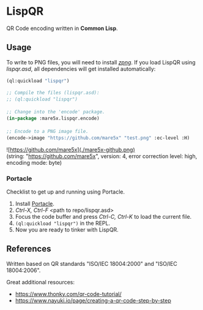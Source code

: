 # LispQR

QR Code encoding written in **Common Lisp**.


## Usage

To write to PNG files, you will need to install [_zpng_](https://www.xach.com/lisp/zpng/). If you load LispQR using _lispqr.asd_, all dependencies will get installed automatically:
```lisp 
(ql:quickload "lispqr")
```

```lisp
;; Compile the files (lispqr.asd):
;; (ql:quickload "lispqr")

;; Change into the 'encode' package.
(in-package :mare5x.lispqr.encode)

;; Encode to a PNG image file.
(encode->image "https://github.com/mare5x" "test.png" :ec-level :H)
```
  
![https://github.com/mare5x](./mare5x-github.png)   
(string: "https://github.com/mare5x", version: 4, error correction level: high, encoding mode: byte)  


### Portacle

Checklist to get up and running using Portacle.
  1. Install [Portacle](https://portacle.github.io/).
  2. _Ctrl-X, Ctrl-F_ \<path to repo/lispqr.asd\>
  3. Focus the code buffer and press _Ctrl-C, Ctrl-K_ to load the current file.
  4. ```(ql:quickload "lispqr")``` in the REPL.
  5. Now you are ready to tinker with LispQR.

## References

Written based on QR standards "ISO/IEC 18004:2000" and "ISO/IEC 18004:2006".

Great additional resources:
  * https://www.thonky.com/qr-code-tutorial/
  * https://www.nayuki.io/page/creating-a-qr-code-step-by-step

